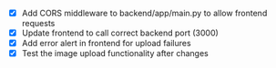 - [x] Add CORS middleware to backend/app/main.py to allow frontend requests
- [x] Update frontend to call correct backend port (3000)
- [x] Add error alert in frontend for upload failures
- [x] Test the image upload functionality after changes
